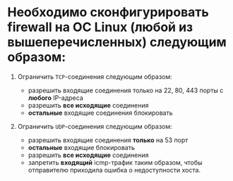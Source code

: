 # Необходимо сконфигурировать firewall на ОС Linux (любой из вышеперечисленных) следующим образом:

1. Ограничить `TCP`-соединения следующим образом:
   - разрешить входящие соединения только на 22, 80, 443 порты с **любого** IP-адреса
   - разрешить **все исходящие** соединения
   - **остальные** входящие соединения блокировать
     
2. Ограничить `UDP`-соединения следующим образом:
   - разрешить входящие соединения **только** на 53 порт
   - **остальные** входящие блокировать
   - разрешить **все исходящие** соединения
   - запретить **входящий** icmp-трафик таким образом, чтобы отправителю приходила ошибка о недоступности хоста.
